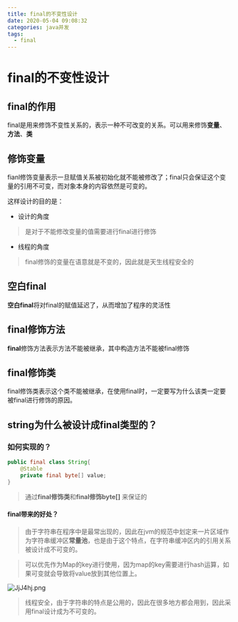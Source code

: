 ```yaml
---
title: final的不变性设计
date: 2020-05-04 09:08:32
categories: java并发
tags:
  - final
---
```


# final的不变性设计

## final的作用
final是用来修饰不变性关系的，表示一种不可改变的关系。可以用来修饰**变量**、**方法**、**类**

## 修饰变量
fianl修饰变量表示一旦赋值关系被初始化就不能被修改了；final只会保证这个变量的引用不可变，而对象本身的内容依然是可变的。

这样设计的目的是：
- 设计的角度
>  是对于不能修改变量的值需要进行final进行修饰

- 线程的角度
> final修饰的变量在语意就是不变的，因此就是天生线程安全的

## 空白final

**空白final**将对final的赋值延迟了，从而增加了程序的灵活性

## final修饰方法

**final**修饰方法表示方法不能被继承，其中构造方法不能被final修饰

## final修饰类
final修饰类表示这个类不能被继承，在使用final时，一定要写为什么该类一定要被final进行修饰的原因。



## string为什么被设计成final类型的？

### 如何实现的？

```java
public final class String{
    @Stable
    private final byte[] value;
}
```

> 通过**final修饰类**和**final修饰byte[]** 来保证的

#### final带来的好处？

> 由于字符串在程序中是最常出现的，因此在jvm的规范中划定来一片区域作为字符串缓冲区**常量池**，也是由于这个特点，在字符串缓冲区内的引用关系被设计成不可变的。

> 可以优先作为Map的key进行使用，因为map的key需要进行hash运算，如果可变就会导致将value放到其他位置上。 

![JjJ4hj.png](https://s1.ax1x.com/2020/05/02/JjJ4hj.png)

> 线程安全，由于字符串的特点是公用的，因此在很多地方都会用到，因此采用final设计成为不可变的。


